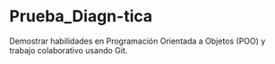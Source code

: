 # Prueba_Diagn-tica
Demostrar habilidades en Programación Orientada a Objetos (POO) y trabajo colaborativo usando Git.

